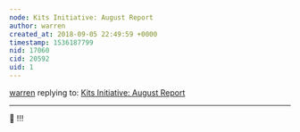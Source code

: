```yaml
---
node: Kits Initiative: August Report
author: warren
created_at: 2018-09-05 22:49:59 +0000
timestamp: 1536187799
nid: 17060
cid: 20592
uid: 1
---
```




[warren](../profile/warren) replying to: [Kits Initiative: August Report](../notes/bronwen/09-04-2018/kits-initiative-august-report)

----
🎉 !!!
